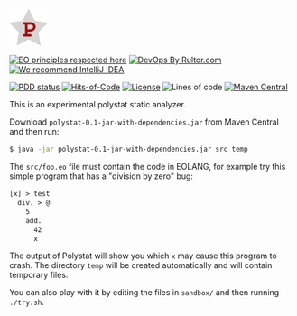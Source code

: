 <img src="https://raw.githubusercontent.com/polystat/polystat.github.io/master/logo.svg" height="64px"/>

[![EO principles respected here](https://www.elegantobjects.org/badge.svg)](https://www.elegantobjects.org)
[![DevOps By Rultor.com](http://www.rultor.com/b/polystat/polystat)](http://www.rultor.com/p/polystat/polystat)
[![We recommend IntelliJ IDEA](https://www.elegantobjects.org/intellij-idea.svg)](https://www.jetbrains.com/idea/)

[![PDD status](http://www.0pdd.com/svg?name=polystat/polystat)](http://www.0pdd.com/p?name=polystat/polystat)
[![Hits-of-Code](https://hitsofcode.com/github/polystat/polystat)](https://hitsofcode.com/view/github/polystat/polystat)
[![License](https://img.shields.io/badge/license-MIT-green.svg)](https://github.com/polystat/polystat/blob/master/LICENSE.txt)
![Lines of code](https://img.shields.io/tokei/lines/github/polystat/polystat)
[![Maven Central](https://img.shields.io/maven-central/v/org.polystat/polystat.svg)](https://maven-badges.herokuapp.com/maven-central/org.polystat/polystat)

This is an experimental polystat static analyzer.

Download `polystat-0.1-jar-with-dependencies.jar` 
from Maven Central and then run:

```bash
$ java -jar polystat-0.1-jar-with-dependencies.jar src temp
```

The `src/foo.eo` file must contain the code in EOLANG, for example
try this simple program that has a "division by zero" bug:

```
[x] > test
  div. > @
    5
    add.
      42
      x
```

The output of Polystat will show you which `x` may cause
this program to crash. The directory `temp` will be created
automatically and will contain temporary files.

You can also play with it by editing the files in `sandbox/`
and then running `./try.sh`.

